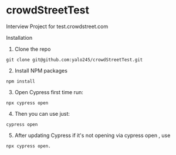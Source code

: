 # crowdStreetTest
Interview Project for test.crowdstreet.com


Installation
1. Clone the repo
```
git clone git@github.com:yalo245/crowdStreetTest.git
```
2. Install NPM packages
```
npm install
```
3. Open Cypress first time run:
```
npx cypress open 
```
4. Then you can use just:
```
cypress open 
```
5. After updating Cypress if it's not opening via cypress open , use
```
npx cypress open.
```
